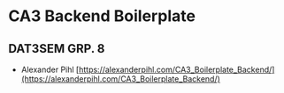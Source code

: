 # CA3 Backend Boilerplate

## DAT3SEM GRP. 8
- Alexander Pihl
[https://alexanderpihl.com/CA3_Boilerplate_Backend/](https://alexanderpihl.com/CA3_Boilerplate_Backend/)
